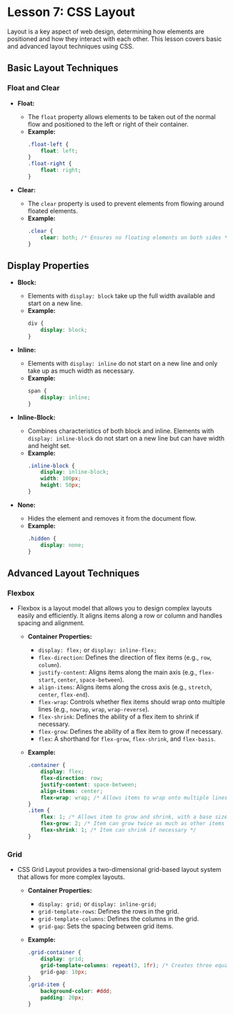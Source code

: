 # **Lesson 7: CSS Layout**

Layout is a key aspect of web design, determining how elements are positioned and how they interact with each other. This lesson covers basic and advanced layout techniques using CSS.

## **Basic Layout Techniques**

### **Float and Clear**

- **Float:**
  - The `float` property allows elements to be taken out of the normal flow and positioned to the left or right of their container.
  - **Example:**
    ```css
    .float-left {
        float: left;
    }
    .float-right {
        float: right;
    }
    ```

- **Clear:**
  - The `clear` property is used to prevent elements from flowing around floated elements.
  - **Example:**
    ```css
    .clear {
        clear: both; /* Ensures no floating elements on both sides */
    }
    ```

## **Display Properties**

- **Block:**
  - Elements with `display: block` take up the full width available and start on a new line.
  - **Example:**
    ```css
    div {
        display: block;
    }
    ```

- **Inline:**
  - Elements with `display: inline` do not start on a new line and only take up as much width as necessary.
  - **Example:**
    ```css
    span {
        display: inline;
    }
    ```

- **Inline-Block:**
  - Combines characteristics of both block and inline. Elements with `display: inline-block` do not start on a new line but can have width and height set.
  - **Example:**
    ```css
    .inline-block {
        display: inline-block;
        width: 100px;
        height: 50px;
    }
    ```

- **None:**
  - Hides the element and removes it from the document flow.
  - **Example:**
    ```css
    .hidden {
        display: none;
    }
    ```

## **Advanced Layout Techniques**

### **Flexbox**

- Flexbox is a layout model that allows you to design complex layouts easily and efficiently. It aligns items along a row or column and handles spacing and alignment.

  - **Container Properties:**
    - `display: flex;` or `display: inline-flex;`
    - `flex-direction`: Defines the direction of flex items (e.g., `row`, `column`).
    - `justify-content`: Aligns items along the main axis (e.g., `flex-start`, `center`, `space-between`).
    - `align-items`: Aligns items along the cross axis (e.g., `stretch`, `center`, `flex-end`).
    - `flex-wrap`: Controls whether flex items should wrap onto multiple lines (e.g., `nowrap`, `wrap`, `wrap-reverse`).
    - `flex-shrink`: Defines the ability of a flex item to shrink if necessary.
    - `flex-grow`: Defines the ability of a flex item to grow if necessary.
    - `flex`: A shorthand for `flex-grow`, `flex-shrink`, and `flex-basis`.

  - **Example:**
    ```css
    .container {
        display: flex;
        flex-direction: row;
        justify-content: space-between;
        align-items: center;
        flex-wrap: wrap; /* Allows items to wrap onto multiple lines */
    }
    .item {
        flex: 1; /* Allows item to grow and shrink, with a base size of 0 */
        flex-grow: 2; /* Item can grow twice as much as other items */
        flex-shrink: 1; /* Item can shrink if necessary */
    }
    ```

### **Grid**

- CSS Grid Layout provides a two-dimensional grid-based layout system that allows for more complex layouts.

  - **Container Properties:**
    - `display: grid;` or `display: inline-grid;`
    - `grid-template-rows`: Defines the rows in the grid.
    - `grid-template-columns`: Defines the columns in the grid.
    - `grid-gap`: Sets the spacing between grid items.

  - **Example:**
    ```css
    .grid-container {
        display: grid;
        grid-template-columns: repeat(3, 1fr); /* Creates three equal-width columns */
        grid-gap: 10px;
    }
    .grid-item {
        background-color: #ddd;
        padding: 20px;
    }
    ```



<!--stackedit_data:
eyJoaXN0b3J5IjpbMTE4MzM2MDJdfQ==
-->